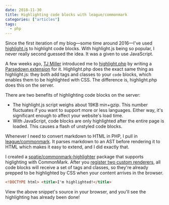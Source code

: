 ```yaml
---
date: 2018-11-30
title: Highlighting code blocks with league/commonmark
categories: ["articles"]
tags:
  - php
---
```


Since the first iteration of my blog—some time around 2016—I've used [highlight.js](https://highlightjs.org/) to highlight code blocks. With highlight.js being so popular, I never really second guessed the idea. It was a given to use JavaScript.

A few weeks ago, [TJ Miller](https://twitter.com/SIXLIV3) introduced me to [highlight.php](https://github.com/scrivo/highlight.php) by writing a [Parsedown extension](https://github.com/sixlive/parsedown-highlight) for it. Highlight.php does the exact same thing as highlight.js: they both add tags and classes to your `code` blocks, which enables them to be highlighted with CSS. The difference is, highlight.php does this on the server.

<!--more-->

There are two benefits of highlighting code blocks on the server:

- The highlight.js script weighs about 19KB min+gzip. This number fluctuates if you want to support more or less languages. Either way, it's significant enough to affect your website's load time.
- With JavaScript, code blocks are only highlighted after the entire page is loaded. This causes a flash of unstyled code blocks.

Whenever I need to convert markdown to HTML in PHP, I pull in [league/commonmark](https://github.com/thephpleague/commonmark). It parses markdown to an AST before rendering it to HTML which makes it easy to extend, and I did exactly that.

I created a [spatie/commonmark-highlighter](https://github.com/spatie/commonmark-highlighter) package that supports higlighting with CommonMark. After you [register two custom renderers](https://github.com/spatie/commonmark-highlighter#usage), all code blocks will receive a set of tags and classes, so they're already prepped to be highlighted by CSS when your content arrives in the browser.

```html
<!DOCTYPE html> <title>I'm highlighted!</title>
```

View the above snippet's source in your browser, and you'll see the highlighting has already been done!
